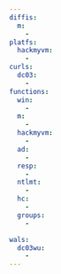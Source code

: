 ```yaml
---
diffis:
  m:
    -
platfs:
  hackmyvm:
    -
curls:
  dc03:
    -
functions:
  win:
    -
  m:
    -
  hackmyvm:
    -
  ad:
    -
  resp:
    -
  ntlmt:
    -
  hc:
    -
  groups:
    -

wals:
  dc03wu:
    -
---
```

